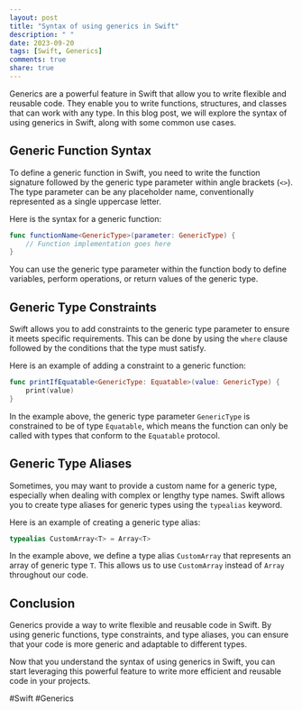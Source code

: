 ```yaml
---
layout: post
title: "Syntax of using generics in Swift"
description: " "
date: 2023-09-20
tags: [Swift, Generics]
comments: true
share: true
---
```


Generics are a powerful feature in Swift that allow you to write flexible and reusable code. They enable you to write functions, structures, and classes that can work with any type. In this blog post, we will explore the syntax of using generics in Swift, along with some common use cases.

## Generic Function Syntax

To define a generic function in Swift, you need to write the function signature followed by the generic type parameter within angle brackets (`<>`). The type parameter can be any placeholder name, conventionally represented as a single uppercase letter.

Here is the syntax for a generic function:

```swift
func functionName<GenericType>(parameter: GenericType) {
    // Function implementation goes here
}
```

You can use the generic type parameter within the function body to define variables, perform operations, or return values of the generic type.

## Generic Type Constraints

Swift allows you to add constraints to the generic type parameter to ensure it meets specific requirements. This can be done by using the `where` clause followed by the conditions that the type must satisfy.

Here is an example of adding a constraint to a generic function:

```swift
func printIfEquatable<GenericType: Equatable>(value: GenericType) {
    print(value)
}
```

In the example above, the generic type parameter `GenericType` is constrained to be of type `Equatable`, which means the function can only be called with types that conform to the `Equatable` protocol.

## Generic Type Aliases

Sometimes, you may want to provide a custom name for a generic type, especially when dealing with complex or lengthy type names. Swift allows you to create type aliases for generic types using the `typealias` keyword.

Here is an example of creating a generic type alias:

```swift
typealias CustomArray<T> = Array<T>
```

In the example above, we define a type alias `CustomArray` that represents an array of generic type `T`. This allows us to use `CustomArray` instead of `Array` throughout our code.

## Conclusion

Generics provide a way to write flexible and reusable code in Swift. By using generic functions, type constraints, and type aliases, you can ensure that your code is more generic and adaptable to different types.

Now that you understand the syntax of using generics in Swift, you can start leveraging this powerful feature to write more efficient and reusable code in your projects.

#Swift #Generics
